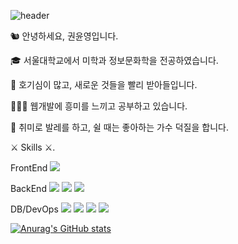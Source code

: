 ![header](https://capsule-render.vercel.app/api?type=shark&color=fee227&height=300&section=header&text=Yunyeong%20Kwon&fontSize=90)


🐿 안녕하세요, 권윤영입니다.  

🎓 서울대학교에서 미학과 정보문화학을 전공하였습니다.  

💫 호기심이 많고, 새로운 것들을 빨리 받아들입니다.  

👩🏻‍💻 웹개발에 흥미를 느끼고 공부하고 있습니다.  

💃 취미로 발레를 하고, 쉴 때는 좋아하는 가수 덕질을 합니다.  


⚔ Skills ⚔. 

FrontEnd
<img src="https://img.shields.io/badge/React-61DAFB?style=flat-square&logo=React&logoColor=white"/>  

BackEnd
<img src="https://img.shields.io/badge/SpringBoot-6DB33F?style=flat-square&logo=Spring boot&logoColor=white"/>
<img src="https://img.shields.io/badge/Express-000000?style=flat-square&logo=Express&logoColor=white"/>
<img src="https://img.shields.io/badge/Django-092E20?style=flat-square&logo=Django&logoColor=white"/>  

DB/DevOps
<img src="https://img.shields.io/badge/MySQL-4479A1?style=flat-square&logo=MySQL&logoColor=white"/>
<img src="https://img.shields.io/badge/MongoDB-47A248?style=flat-square&logo=MongoDB&logoColor=white"/>
<img src="https://img.shields.io/badge/AWS-232F3E?style=flat-square&logo=Amazon AWS&logoColor=white"/>
<img src="https://img.shields.io/badge/Naver Cloud-03C75A?style=flat-square&logo=Naver&logoColor=white"/>

[![Anurag's GitHub stats](https://github-readme-stats.vercel.app/api?username=ChipmunkForLove&show_icons=true&theme=radical&title_color=fee227)](https://github.com/anuraghazra/github-readme-stats)



   
